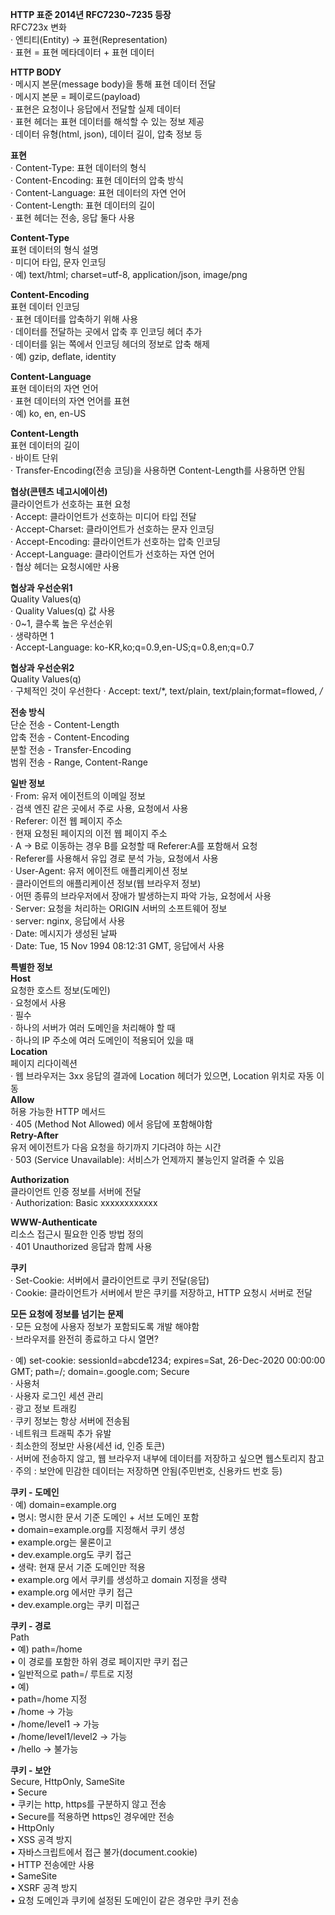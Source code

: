 **HTTP 표준 2014년 RFC7230~7235 등장**  
RFC723x 변화  
· 엔티티(Entity) → 표현(Representation)  
· 표현 = 표현 메타데이터 + 표현 데이터  

**HTTP BODY**  
· 메시지 본문(message body)을 통해 표현 데이터 전달  
· 메시지 본문 = 페이로드(payload)  
· 표현은 요청이나 응답에서 전달할 실제 데이터  
· 표현 헤더는 표현 데이터를 해석할 수 있는 정보 제공  
  · 데이터 유형(html, json), 데이터 길이, 압축 정보 등

**표현**  
· Content-Type: 표현 데이터의 형식  
· Content-Encoding: 표현 데이터의 압축 방식  
· Content-Language: 표현 데이터의 자연 언어  
· Content-Length: 표현 데이터의 길이  
· 표현 헤더는 전송, 응답 둘다 사용  

**Content-Type**  
표현 데이터의 형식 설명  
· 미디어 타입, 문자 인코딩  
· 예) text/html; charset=utf-8, application/json, image/png  

**Content-Encoding**  
표현 데이터 인코딩  
· 표현 데이터를 압축하기 위해 사용  
· 데이터를 전달하는 곳에서 압축 후 인코딩 헤더 추가  
· 데이터를 읽는 쪽에서 인코딩 헤더의 정보로 압축 해제  
· 예) gzip, deflate, identity  

**Content-Language**  
표현 데이터의 자연 언어  
· 표현 데이터의 자연 언어를 표현  
· 예) ko, en, en-US  

**Content-Length**  
표현 데이터의 길이  
· 바이트 단위  
· Transfer-Encoding(전송 코딩)을 사용하면 Content-Length를 사용하면 안됨  

**협상(콘텐츠 네고시에이션)**  
클라이언트가 선호하는 표현 요청  
· Accept: 클라이언트가 선호하는 미디어 타입 전달  
· Accept-Charset: 클라이언트가 선호하는 문자 인코딩  
· Accept-Encoding: 클라이언트가 선호하는 압축 인코딩  
· Accept-Language: 클라이언트가 선호하는 자연 언어  
· 협상 헤더는 요청시에만 사용  

**협상과 우선순위1**  
Quality Values(q)  
· Quality Values(q) 값 사용  
· 0~1, 클수록 높은 우선순위  
· 생략하면 1  
· Accept-Language: ko-KR,ko;q=0.9,en-US;q=0.8,en;q=0.7  

**협상과 우선순위2**  
Quality Values(q)  
· 구체적인 것이 우선한다
· Accept: text/*, text/plain, text/plain;format=flowed, */*  

**전송 방식**  
단순 전송 - Content-Length  
압축 전송 - Content-Encoding  
분할 전송 - Transfer-Encoding  
범위 전송 - Range, Content-Range  

**일반 정보**  
· From: 유저 에이전트의 이메일 정보  
  · 검색 엔진 같은 곳에서 주로 사용, 요청에서 사용  
· Referer: 이전 웹 페이지 주소  
  · 현재 요청된 페이지의 이전 웹 페이지 주소  
  · A → B로 이동하는 경우 B를 요청할 때 Referer:A를 포함해서 요청  
  · Referer를 사용해서 유입 경로 분석 가능, 요청에서 사용  
· User-Agent: 유저 에이전트 애플리케이션 정보  
  · 클라이언트의 애플리케이션 정보(웹 브라우저 정보)  
  · 어떤 종류의 브라우저에서 장애가 발생하는지 파악 가능, 요청에서 사용  
· Server: 요청을 처리하는 ORIGIN 서버의 소프트웨어 정보  
  · server: nginx, 응답에서 사용  
· Date: 메시지가 생성된 날짜  
  · Date: Tue, 15 Nov 1994 08:12:31 GMT, 응답에서 사용  

**특별한 정보**  
**Host**  
요청한 호스트 정보(도메인)  
· 요청에서 사용  
· 필수  
· 하나의 서버가 여러 도메인을 처리해야 할 때  
· 하나의 IP 주소에 여러 도메인이 적용되어 있을 때  
**Location**  
페이지 리다이렉션  
· 웹 브라우저는 3xx 응답의 결과에 Location 헤더가 있으면, Location 위치로 자동 이동  
**Allow**  
허용 가능한 HTTP 메서드  
· 405 (Method Not Allowed) 에서 응답에 포함해야함  
**Retry-After**  
유저 에이전트가 다음 요청을 하기까지 기다려야 하는 시간  
· 503 (Service Unavailable): 서비스가 언제까지 불능인지 알려줄 수 있음  

**Authorization**  
클라이언트 인증 정보를 서버에 전달  
· Authorization: Basic xxxxxxxxxxxx  

**WWW-Authenticate**  
리소스 접근시 필요한 인증 방법 정의  
· 401 Unauthorized 응답과 함께 사용  

**쿠키**  
· Set-Cookie: 서버에서 클라이언트로 쿠키 전달(응답)  
· Cookie: 클라이언트가 서버에서 받은 쿠키를 저장하고, HTTP 요청시 서버로 전달  

**모든 요청에 정보를 넘기는 문제**  
· 모든 요청에 사용자 정보가 포함되도록 개발 해야함  
· 브라우저를 완전히 종료하고 다시 열면?  

· 예) set-cookie: sessionId=abcde1234; expires=Sat, 26-Dec-2020 00:00:00 GMT; path=/; domain=.google.com; Secure  
· 사용처  
  · 사용자 로그인 세션 관리  
  · 광고 정보 트래킹  
· 쿠키 정보는 항상 서버에 전송됨  
  · 네트워크 트래픽 추가 유발  
  · 최소한의 정보만 사용(세션 id, 인증 토큰)  
  · 서버에 전송하지 않고, 웹 브라우저 내부에 데이터를 저장하고 싶으면 웹스토리지 참고
· 주의 : 보안에 민감한 데이터는 저장하면 안됨(주민번호, 신용카드 번호 등)  

**쿠키 - 도메인**  
· 예) domain=example.org  
• 명시: 명시한 문서 기준 도메인 + 서브 도메인 포함  
  • domain=example.org를 지정해서 쿠키 생성  
    • example.org는 물론이고  
    • dev.example.org도 쿠키 접근  
• 생략: 현재 문서 기준 도메인만 적용  
  • example.org 에서 쿠키를 생성하고 domain 지정을 생략  
    • example.org 에서만 쿠키 접근  
    • dev.example.org는 쿠키 미접근  

**쿠키 - 경로**  
Path  
• 예) path=/home  
• 이 경로를 포함한 하위 경로 페이지만 쿠키 접근  
• 일반적으로 path=/ 루트로 지정  
• 예)  
  • path=/home 지정  
  • /home → 가능  
  • /home/level1 → 가능  
  • /home/level1/level2 → 가능  
  • /hello → 불가능  

**쿠키 - 보안**  
Secure, HttpOnly, SameSite  
• Secure  
  • 쿠키는 http, https를 구분하지 않고 전송  
  • Secure를 적용하면 https인 경우에만 전송  
• HttpOnly  
  • XSS 공격 방지  
  • 자바스크립트에서 접근 불가(document.cookie)  
  • HTTP 전송에만 사용  
• SameSite  
  • XSRF 공격 방지  
  • 요청 도메인과 쿠키에 설정된 도메인이 같은 경우만 쿠키 전송  









